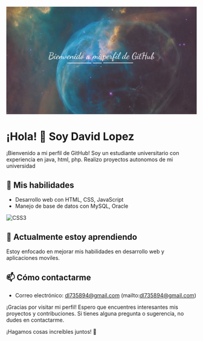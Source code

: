 <p align="center">
  <img src="./assets/Dark Universal Space Gaming Channel Banner.png" alt="¡Hola! Soy David">
</p>

# ¡Hola! 👋 Soy David Lopez

¡Bienvenido a mi perfil de GitHub! Soy un estudiante universitario con experiencia en java, html, php. Realizo proyectos autonomos de mi universidad

## 🚀 Mis habilidades

- Desarrollo web con  HTML, CSS, JavaScript
- Manejo de base de datos con MySQL, Oracle
 <img src="https://img.shields.io/badge/CSS3-1572B6?style=for-the-badge&logo=css3&logoColor=white" alt="CSS3">
  

## 🌱 Actualmente estoy aprendiendo

Estoy enfocado en mejorar mis habilidades en desarrollo web y aplicaciones moviles.

## 📫 Cómo contactarme

- Correo electrónico: dl735894@gmail.com (mailto:dl735894@gmail.com)

¡Gracias por visitar mi perfil! Espero que encuentres interesantes mis proyectos y contribuciones. Si tienes alguna pregunta o sugerencia, no dudes en contactarme.

¡Hagamos cosas increíbles juntos! 🚀
